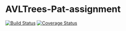 # AVLTrees-Pat-assignment

[![Build Status](https://app.travis-ci.com/SatyaShodhana/AVLTrees-Pat-assignment.svg?branch=main)](https://app.travis-ci.com/SatyaShodhana/AVLTrees-Pat-assignment) [![Coverage Status](https://coveralls.io/repos/github/SatyaShodhana/AVLTrees-Pat-assignment/badge.svg?branch=main)](https://coveralls.io/github/SatyaShodhana/AVLTrees-Pat-assignment?branch=main)
